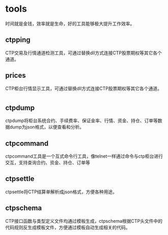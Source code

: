 # tools

时间就是金钱，效率就是生命，好的工具能够极大提升工作效率。

## ctpping

CTP交易及行情通道检测工具，可通过替换dll方式连接CTP股票期权等其它各个通道。

## prices

CTP柜台行情显示工具，可通过替换dll方式连接CTP股票期权等其它各个通道。

# 

## ctpdump

ctpdump将柜台系统合约、手续费率、保证金率、行情、资金、持仓、订单等数据dump为json格式，以便查看和分析。

## ctpcommand

ctpcommand工具是一个互式命令行工具，像telnet一样通过命令与ctp柜台进行交互，支持查询合约、资金、持仓、订单等

## ctpsettle

ctpsettle将CTP结算单解析成json格式，方便各种用途。

## ctpschema

CTP接口函数与类型定义文件均通过模板生成，ctpschema根据CTP头文件中的代码规则反生成模板文件，方便通过模板自动生成相关的代码。
